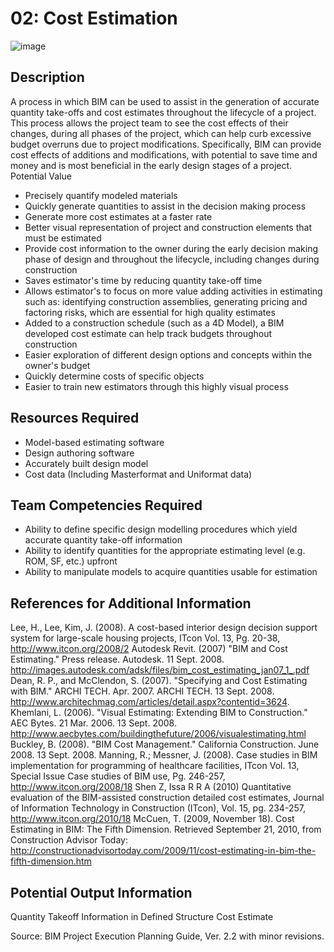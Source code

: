 # 02: Cost Estimation
![image](https://github.com/user-attachments/assets/33ae7d4d-14a1-4a8c-a532-46e3e8cfcc1b)

## Description
A process in which BIM can be used to assist in the generation of accurate quantity take-offs and cost estimates throughout the lifecycle of a project. This process allows the project team to see the cost effects of their changes, during all phases of the project, which can help curb excessive budget overruns due to project modifications. Specifically, BIM can provide cost effects of additions and modifications, with potential to save time and money and is most beneficial in the early design stages of a project.
Potential Value
-	Precisely quantify modeled materials
-	Quickly generate quantities to assist in the decision making process
-	Generate more cost estimates at a faster rate
-	Better visual representation of project and construction elements that must be estimated
-	Provide cost information to the owner during the early decision making phase of design and throughout the lifecycle, including changes during construction
-	Saves estimator's time by reducing quantity take-off time
-	Allows estimator's to focus on more value adding activities in estimating such as: identifying construction assemblies, generating pricing and factoring risks, which are essential for high quality estimates
-	Added to a construction schedule (such as a 4D Model), a BIM developed cost estimate can help track budgets throughout construction
-	Easier exploration of different design options and concepts within the owner's budget
-	Quickly determine costs of specific objects
-	Easier to train new estimators through this highly visual process
 
## Resources Required
-	Model-based estimating software
-	Design authoring software
-	Accurately built design model
-	Cost data (Including Masterformat and Uniformat data)
 
## Team Competencies Required
-	Ability to define specific design modelling procedures which yield accurate quantity take-off information
-	Ability to identify quantities for the appropriate estimating level (e.g. ROM, SF, etc.) upfront
-	Ability to manipulate models to acquire quantities usable for estimation

## References for Additional Information
Lee, H., Lee, Kim, J. (2008). A cost-based interior design decision support system for large-scale housing projects, ITcon Vol. 13, Pg. 20-38, http://www.itcon.org/2008/2
Autodesk Revit. (2007) "BIM and Cost Estimating." Press release. Autodesk. 11 Sept. 2008. http://images.autodesk.com/adsk/files/bim_cost_estimating_jan07_1_.pdf
Dean, R. P., and McClendon, S. (2007). "Specifying and Cost Estimating with BIM." ARCHI TECH. Apr. 2007. ARCHI TECH. 13 Sept. 2008. http://www.architechmag.com/articles/detail.aspx?contentid=3624.
Khemlani, L. (2006). "Visual Estimating: Extending BIM to Construction." AEC Bytes. 21 Mar. 2006. 13 Sept. 2008. http://www.aecbytes.com/buildingthefuture/2006/visualestimating.html
Buckley, B. (2008). "BIM Cost Management." California Construction. June 2008. 13 Sept. 2008.
Manning, R.; Messner, J. (2008). Case studies in BIM implementation for programming of healthcare facilities, ITcon Vol. 13, Special Issue Case studies of BIM use, Pg. 246-257, http://www.itcon.org/2008/18
Shen Z, Issa R R A (2010) Quantitative evaluation of the BIM-assisted construction detailed cost estimates, Journal of Information Technology in Construction (ITcon), Vol. 15, pg. 234-257, http://www.itcon.org/2010/18
McCuen, T. (2009, November 18). Cost Estimating in BIM: The Fifth Dimension. Retrieved September 21, 2010, from Construction Advisor Today: http://constructionadvisortoday.com/2009/11/cost-estimating-in-bim-the-fifth-dimension.htm 

## Potential Output Information
Quantity Takeoff Information in Defined Structure
Cost Estimate
 
Source:  BIM Project Execution Planning Guide, Ver. 2.2 with minor revisions.

